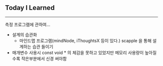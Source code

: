 ## Today I Learned

---

측정 프로그램에 관하여...

* 설계의 습관화
  - 마인드맵 프로그램(mindNode, iThoughtsX 등이 있다.) scapple 을 통해 설계하는 습관 들이기
* 매개변수 사용시 const void * 의 체감을 못하고 있었지만 메모리 사용량이 높아질수록 작은부분에서 신경 써야함

